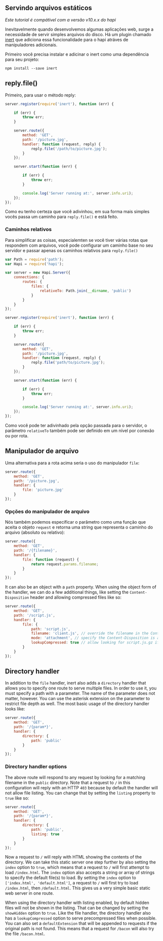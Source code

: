 ## Servindo arquivos estáticos

_Este tutorial é compátivel com a versão v10.x.x do hapi_

Inevitavelmente quando desenvolvemos algumas aplicações web, surge a necessidade de servir simples arquivos do disco. Há um plugin chamado [inert](https://github.com/hapijs/inert) que adiciona essa funcionalidade para o hapi atráves de manipuladores adicionais.

Primeiro você precisa instalar e adicinar o inert como uma dependência para seu projeto:

`npm install --save inert`

## reply.file()

Primeiro, para usar o método reply:

```javascript
server.register(require('inert'), function (err) {

    if (err) {
        throw err;
    }

    server.route({
        method: 'GET',
        path: '/picture.jpg',
        handler: function (request, reply) {
            reply.file('/path/to/picture.jpg');
        }
    });

    server.start(function (err) {

        if (err) {
            throw err;
        }

        console.log('Server running at:', server.info.uri);
    });
});
```

Como eu tenho certeza que você adivinhou, em sua forma mais simples vocês passa um caminho para `reply.file()` e está feito.

### Caminhos relativos

Para simplificar as coisas, especialemten se você tiver várias rotas que respondem com arquivos, você pode configurar um caminho base no seu servidor e passar apenas os caminhos relativos para `reply.file()`

```javascript
var Path = require('path');
var Hapi = require('hapi');

var server = new Hapi.Server({
    connections: {
        routes: {
            files: {
                relativeTo: Path.join(__dirname, 'public')
            }
        }
    }
});

server.register(require('inert'), function (err) {

    if (err) {
        throw err;
    }

    server.route({
        method: 'GET',
        path: '/picture.jpg',
        handler: function (request, reply) {
            reply.file('path/to/picture.jpg');
        }
    });

    server.start(function (err) {

        if (err) {
            throw err;
        }

        console.log('Server running at:', server.info.uri);
    });
});
```

Como você pode ter adivinhado pela opção passada para o servidor, o parâmetro `relativeTo` também pode ser definido em um nível por conexão ou por rota.

## Manipulador de arquivo

Uma alternativa para a rota acima seria o uso do manipulador `file`:

```javascript
server.route({
    method: 'GET',
    path: '/picture.jpg',
    handler: {
        file: 'picture.jpg'
    }
});
```

### Opções do manipulador de arquivo

Nós também podemos especificar o parâmetro como uma função que aceita o objeto `request` e retorna uma string que representa o caminho do arquivo (absoluto ou relativo):

```javascript
server.route({
    method: 'GET',
    path: '/{filename}',
    handler: {
        file: function (request) {
            return request.params.filename;
        }
    }
});
```

It can also be an object with a `path` property. When using the object form of the handler, we can do a few additional things, like setting the `Content-Disposition` header and allowing compressed files like so:

```javascript
server.route({
    method: 'GET',
    path: '/script.js',
    handler: {
        file: {
            path: 'script.js',
            filename: 'client.js', // override the filename in the Content-Disposition header
            mode: 'attachment', // specify the Content-Disposition is an attachment
            lookupCompressed: true // allow looking for script.js.gz if the request allows it
        }
    }
});
```

## Directory handler

In addition to the `file` handler, inert also adds a `directory` handler that allows you to specify one route to serve multiple files. In order to use it, you must specify a path with a parameter. The name of the parameter does not matter, however. You can use the asterisk extension on the parameter to restrict file depth as well. The most basic usage of the directory handler looks like:

```javascript
server.route({
    method: 'GET',
    path: '/{param*}',
    handler: {
        directory: {
            path: 'public'
        }
    }
});
```

### Directory handler options

The above route will respond to any request by looking for a matching filename in the `public` directory. Note that a request to `/` in this configuration will reply with an HTTP `403` because by default the handler will not allow file listing. You can change that by setting the `listing` property to `true` like so:

```javascript
server.route({
    method: 'GET',
    path: '/{param*}',
    handler: {
        directory: {
            path: 'public',
            listing: true
        }
    }
});
```

Now a request to `/` will reply with HTML showing the contents of the directory. We can take this static server one step further by also setting the `index` option to `true`, which means that a request to `/` will first attempt to load `/index.html`. The `index` option also accepts a string or array of strings to specify the default file(s) to load. By setting the `index` option to `['index.html', 'default.html']`, a request to `/` will first try to load `/index.html`, then `/default.html`. This gives us a very simple basic static web server in one route.

When using the directory handler with listing enabled, by default hidden files will not be shown in the listing. That can be changed by setting the `showHidden` option to `true`. Like the file handler, the directory handler also has a `lookupCompressed` option to serve precompressed files when possible. You can also set a `defaultExtension` that will be appended to requests if the original path is not found. This means that a request for `/bacon` will also try the file `/bacon.html`.
